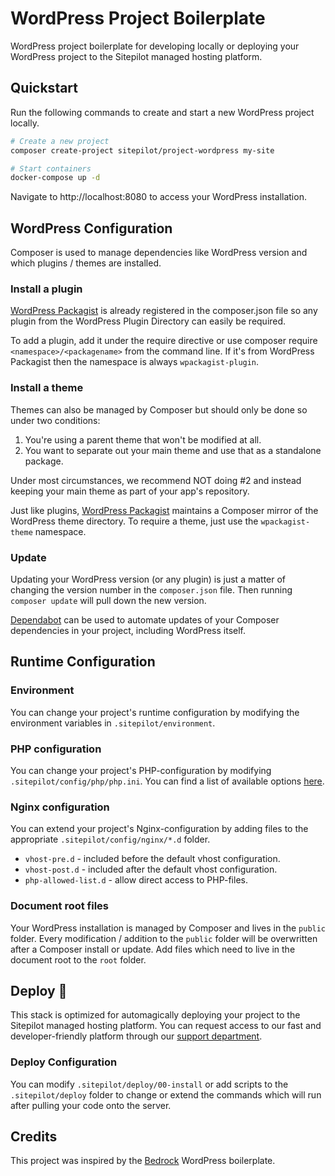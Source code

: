 # WordPress Project Boilerplate

WordPress project boilerplate for developing locally or deploying your WordPress project to the Sitepilot managed hosting platform.

## Quickstart

Run the following commands to create and start a new WordPress project locally.

```bash
# Create a new project
composer create-project sitepilot/project-wordpress my-site

# Start containers
docker-compose up -d
```

Navigate to http://localhost:8080 to access your WordPress installation.

## WordPress Configuration

Composer is used to manage dependencies like WordPress version and which plugins / themes are installed.

### Install a plugin 

[WordPress Packagist](https://wpackagist.org/) is already registered in the composer.json file so any plugin from the WordPress Plugin Directory can easily be required. 

To add a plugin, add it under the require directive or use composer require `<namespace>/<packagename>` from the command line. If it's from WordPress Packagist then the namespace is always `wpackagist-plugin`.

### Install a theme

Themes can also be managed by Composer but should only be done so under two conditions:

1. You're using a parent theme that won't be modified at all.
2. You want to separate out your main theme and use that as a standalone package.

Under most circumstances, we recommend NOT doing #2 and instead keeping your main theme as part of your app's repository.

Just like plugins, [WordPress Packagist](https://wpackagist.org/) maintains a Composer mirror of the WordPress theme directory. To require a theme, just use the `wpackagist-theme` namespace.

### Update

Updating your WordPress version (or any plugin) is just a matter of changing the version number in the `composer.json` file. Then running `composer update` will pull down the new version.

[Dependabot](https://github.blog/2020-06-01-keep-all-your-packages-up-to-date-with-dependabot/) can be used to automate updates of your Composer dependencies in your project, including WordPress itself.

## Runtime Configuration

### Environment

You can change your project's runtime configuration by modifying the environment variables in `.sitepilot/environment`.

### PHP configuration

You can change your project's PHP-configuration by modifying `.sitepilot/config/php/php.ini`. You can find a list of available options [here](https://www.php.net/manual/en/ini.list.php).

### Nginx configuration

You can extend your project's Nginx-configuration by adding files to the appropriate `.sitepilot/config/nginx/*.d` folder. 

* `vhost-pre.d` - included before the default vhost configuration.
* `vhost-post.d` - included after the default vhost configuration.
* `php-allowed-list.d` - allow direct access to PHP-files.

### Document root files

Your WordPress installation is managed by Composer and lives in the `public` folder. Every modification / addition to the `public` folder will be overwritten after a Composer install or update. Add files which need to live in the document root to the `root` folder.

## Deploy 🚀 

This stack is optimized for automagically deploying your project to the Sitepilot managed hosting platform. You can request access to our fast and developer-friendly  platform through our [support department](mailto:support@sitepilot.io).

### Deploy Configuration

You can modify `.sitepilot/deploy/00-install` or add scripts to the `.sitepilot/deploy` folder to change or extend the commands which will run after pulling your code onto the server.

## Credits

This project was inspired by the [Bedrock](https://github.com/roots/bedrock) WordPress boilerplate.